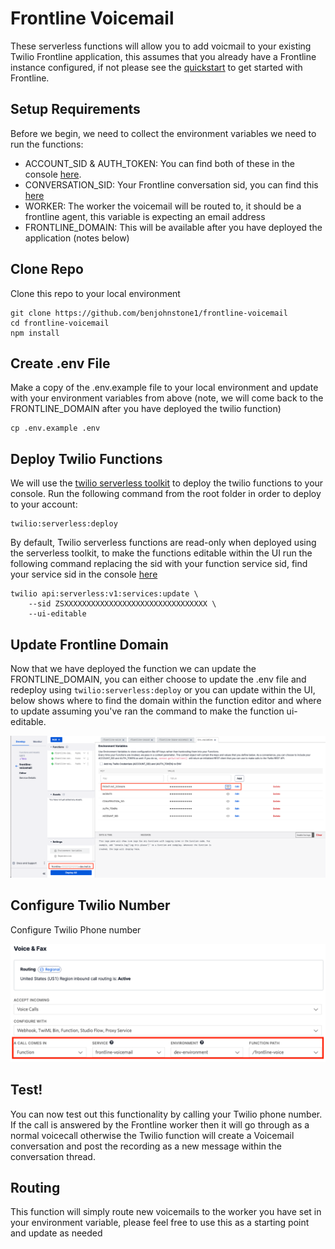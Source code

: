 # Frontline Voicemail

These serverless functions will allow you to add voicmail to your existing Twilio Frontline application, this assumes that you already have a Frontline instance configured, if not please see the [quickstart](https://www.twilio.com/docs/frontline/nodejs-demo-quickstart) to get started with Frontline.

## Setup Requirements

Before we begin, we need to collect the environment variables we need to run the functions:

- ACCOUNT_SID & AUTH_TOKEN: You can find both of these in the console [here](https://console.twilio.com/?frameUrl=/console).
- CONVERSATION_SID: Your Frontline conversation sid, you can find this [here](https://console.twilio.com/us1/develop/conversations/manage/services?frameUrl=%2Fconsole%2Fconversations%2Fservices)
- WORKER: The worker the voicemail will be routed to, it should be a frontline agent, this variable is expecting an email address
- FRONTLINE_DOMAIN: This will be available after you have deployed the application (notes below)

## Clone Repo

Clone this repo to your local environment

```
git clone https://github.com/benjohnstone1/frontline-voicemail
cd frontline-voicemail
npm install
```

## Create .env File

Make a copy of the .env.example file to your local environment and update with your environment variables from above (note, we will come back to the FRONTLINE_DOMAIN after you have deployed the twilio function)

```
cp .env.example .env

```

## Deploy Twilio Functions

We will use the [twilio serverless toolkit](https://www.twilio.com/docs/labs/serverless-toolkit) to deploy the twilio functions to your console.
Run the following command from the root folder in order to deploy to your account:

```
twilio:serverless:deploy
```

By default, Twilio serverless functions are read-only when deployed using the serverless toolkit, to make the functions editable within the UI run the following command replacing the sid with your function service sid, find your service sid in the console [here](https://console.twilio.com/us1/develop/functions/services?frameUrl=/console/functions/overview/services)

```
twilio api:serverless:v1:services:update \
    --sid ZSXXXXXXXXXXXXXXXXXXXXXXXXXXXXXXXX \
    --ui-editable
```

## Update Frontline Domain

Now that we have deployed the function we can update the FRONTLINE_DOMAIN, you can either choose to update the .env file and redeploy using `twilio:serverless:deploy` or you can update within the UI, below shows where to find the domain within the function editor and where to update assuming you've ran the command to make the function ui-editable.

![alt Frontline Domain](https://github.com/benjohnstone1/frontline-voicemail/blob/main/public/Frontline%20Domain.png)

## Configure Twilio Number

Configure Twilio Phone number

![alt Configure Number](https://github.com/benjohnstone1/frontline-voicemail/blob/main/public/Configure%20Number.png)

## Test!

You can now test out this functionality by calling your Twilio phone number. If the call is answered by the Frontline worker then it will go through as a normal voicecall otherwise the Twilio function will create a Voicemail conversation and post the recording as a new message within the conversation thread.

## Routing

This function will simply route new voicemails to the worker you have set in your environment variable, please feel free to use this as a starting point and update as needed
